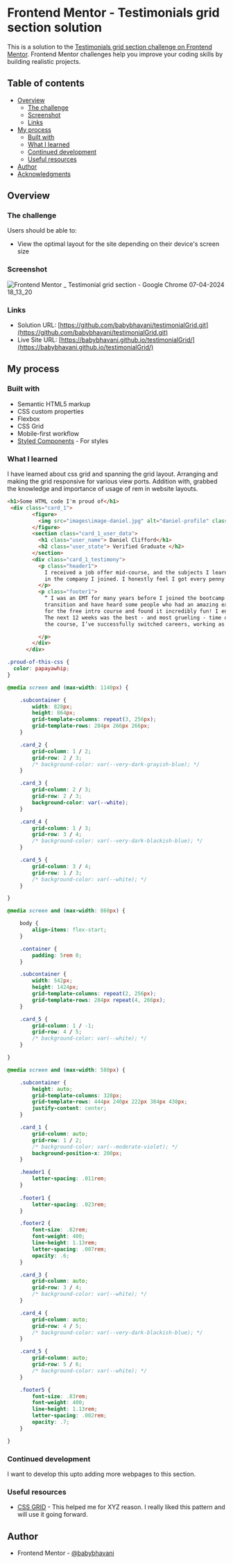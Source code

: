 # Frontend Mentor - Testimonials grid section solution

This is a solution to the [Testimonials grid section challenge on Frontend Mentor](https://www.frontendmentor.io/challenges/testimonials-grid-section-Nnw6J7Un7). Frontend Mentor challenges help you improve your coding skills by building realistic projects. 

## Table of contents

- [Overview](#overview)
  - [The challenge](#the-challenge)
  - [Screenshot](#screenshot)
  - [Links](#links)
- [My process](#my-process)
  - [Built with](#built-with)
  - [What I learned](#what-i-learned)
  - [Continued development](#continued-development)
  - [Useful resources](#useful-resources)
- [Author](#author)
- [Acknowledgments](#acknowledgments)


## Overview

### The challenge

Users should be able to:

- View the optimal layout for the site depending on their device's screen size

### Screenshot

![Frontend Mentor _ Testimonial grid section  - Google Chrome 07-04-2024 18_13_20](https://github.com/babybhavani/testimonialGrid/assets/152834101/2031663e-a063-411e-94a9-0240dac8a390)

### Links

- Solution URL: [https://github.com/babybhavani/testimonialGrid.git](https://github.com/babybhavani/testimonialGrid.git)
- Live Site URL: [https://babybhavani.github.io/testimonialGrid/](https://babybhavani.github.io/testimonialGrid/)

## My process

### Built with

- Semantic HTML5 markup
- CSS custom properties
- Flexbox
- CSS Grid
- Mobile-first workflow
- [Styled Components](https://styled-components.com/) - For styles

### What I learned

I have learned about css grid and spanning the grid layout. Arranging and making the grid responsive for various view ports. Addition with, grabbed the knowledge and importance of usage of rem in website layouts.  

```html
<h1>Some HTML code I'm proud of</h1>
 <div class="card_1">
        <figure>
          <img src="images\image-daniel.jpg" alt="daniel-profile" class="card_1_img">
        </figure>
        <section class="card_1_user_data">
          <h1 class="user_name"> Daniel Clifford</h1>
          <h2 class="user_state"> Verified Graduate </h2>
        </section>
        <div class="card_1_testimony">
          <p class="header1">
            I received a job offer mid-course, and the subjects I learned were current, if not more so,
            in the company I joined. I honestly feel I got every penny’s worth.
          </p>
          <p class="footer1">
            “ I was an EMT for many years before I joined the bootcamp. I’ve been looking to make a
            transition and have heard some people who had an amazing experience here. I signed up
            for the free intro course and found it incredibly fun! I enrolled shortly thereafter.
            The next 12 weeks was the best - and most grueling - time of my life. Since completing
            the course, I’ve successfully switched careers, working as a Software Engineer at a VR startup. ”

          </p>
        </div>
      </div>
```
```css
.proud-of-this-css {
  color: papayawhip;
}

@media screen and (max-width: 1140px) {

    .subcontainer {
        width: 828px;
        height: 864px;
        grid-template-columns: repeat(3, 256px);
        grid-template-rows: 284px 266px 266px;
    }

    .card_2 {
        grid-column: 1 / 2;
        grid-row: 2 / 3;
        /* background-color: var(--very-dark-grayish-blue); */
    }

    .card_3 {
        grid-column: 2 / 3;
        grid-row: 2 / 3;
        background-color: var(--white);
    }

    .card_4 {
        grid-column: 1 / 3;
        grid-row: 3 / 4;
        /* background-color: var(--very-dark-blackish-blue); */
    }

    .card_5 {
        grid-column: 3 / 4;
        grid-row: 1 / 3;
        /* background-color: var(--white); */
    }

}

@media screen and (max-width: 860px) {

    body {
        align-items: flex-start;
    }

    .container {
        padding: 5rem 0;
    }

    .subcontainer {
        width: 542px;
        height: 1424px;
        grid-template-columns: repeat(2, 256px);
        grid-template-rows: 284px repeat(4, 266px);
    }

    .card_5 {
        grid-column: 1 / -1;
        grid-row: 4 / 5;
        /* background-color: var(--white); */
    }

}

@media screen and (max-width: 580px) {

    .subcontainer {
        height: auto;
        grid-template-columns: 328px;
        grid-template-rows: 444px 240px 222px 384px 438px;
        justify-content: center;
    }

    .card_1 {
        grid-column: auto;
        grid-row: 1 / 2;
        /* background-color: var(--moderate-violet); */
        background-position-x: 200px;
    }

    .header1 {
        letter-spacing: .011rem;
    }
    
    .footer1 {
        letter-spacing: .023rem;
    }

    .footer2 {
        font-size: .82rem;
        font-weight: 400;
        line-height: 1.13rem;
        letter-spacing: .007rem;
        opacity: .6;
    }

    .card_3 {
        grid-column: auto;
        grid-row: 3 / 4;
        /* background-color: var(--white); */
    }

    .card_4 {
        grid-column: auto;
        grid-row: 4 / 5;
        /* background-color: var(--very-dark-blackish-blue); */
    }

    .card_5 {
        grid-column: auto;
        grid-row: 5 / 6;
        /* background-color: var(--white); */
    }

    .footer5 {
        font-size: .83rem;
        font-weight: 400;
        line-height: 1.13rem;
        letter-spacing: .002rem;
        opacity: .7;
    }

}
```


### Continued development

I want to develop this upto adding more webpages to this section.

### Useful resources

- [CSS GRID](https://cssgrid.io/) - This helped me for XYZ reason. I really liked this pattern and will use it going forward.

## Author
- Frontend Mentor - [@babybhavani](https://www.frontendmentor.io/profile/yourusername)

